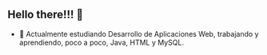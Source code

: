 ## Hello there!!! 👋

- 🌱 Actualmente estudiando Desarrollo de Aplicaciones Web, trabajando y aprendiendo, poco a poco, Java, HTML y MySQL.


